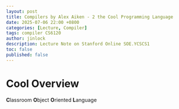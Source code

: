 ```yaml
---
layout: post
title: Compilers by Alex Aiken - 2 the Cool Programming Language
date: 2025-07-06 22:00 +0800
categories: [Lecture, Compiler]
tags: compiler CS6120
author: jinlock
description: Lecture Note on Stanford Online SOE.YCSCS1
toc: false
published: false
---
```


# Cool Overview
**C**lassroom **O**bject **O**riented **L**anguage


